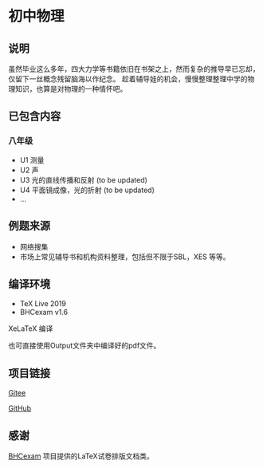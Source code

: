# 初中物理

## 说明
虽然毕业这么多年，四大力学等书籍依旧在书架之上，然而复杂的推导早已忘却，仅留下一丝概念残留脑海以作纪念。
趁着辅导娃的机会，慢慢整理整理中学的物理知识，也算是对物理的一种情怀吧。

## 已包含内容
### 八年级
* U1 测量
* U2 声
* U3 光的直线传播和反射 (to be updated)
* U4 平面镜成像，光的折射 (to be updated)
* ...


## 例题来源
* 网络搜集
* 市场上常见辅导书和机构资料整理，包括但不限于SBL，XES 等等。

## 编译环境
* TeX Live 2019
* BHCexam v1.6

XeLaTeX 编译

也可直接使用Output文件夹中编译好的pdf文件。
## 项目链接
[Gitee](https://gitee.com/guanqunchen/middle-school-physics)

[GitHub](https://github.com/gavingqchen/middle-school-physics)

## 感谢
[BHCexam](https://github.com/mathedu4all/bhcexam) 项目提供的LaTeX试卷排版文档类。


